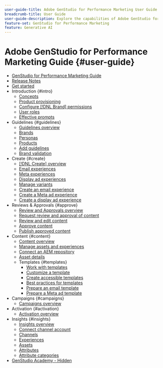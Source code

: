 ```yaml
---
user-guide-title: Adobe GenStudio for Performance Marketing User Guide
breadcrumb-title: User Guide
user-guide-description: Explore the capabilities of Adobe GenStudio for Performance Marketing. Learn how to quickly create on-brand assets, generate variations, and optimize experiences.
feature-set: GenStudio for Performance Marketing
feature: Generative AI
---
```


# Adobe GenStudio for Performance Marketing Guide {#user-guide}

+ [GenStudio for Performance Marketing Guide](home.md)
+ [Release Notes](release-notes.md)
+ [Get started](get-started.md)
+ Introduction {#intro}
  + [Concepts](concepts.md)
  + [Product provisioning](product-provisioning.md)
  + [Configure [!DNL Brand] permissions](configure-brand-permissions.md)
  + [User roles](user-roles.md)
  + [Effective prompts](effective-prompts.md)
+ Guidelines {#guidelines}
  + [Guidelines overview](guidelines/overview.md)
  + [Brands](guidelines/brands.md)
  + [Personas](guidelines/personas.md)
  + [Products](guidelines/products.md)
  + [Add guidelines](guidelines/add-guidelines.md)
  + [Brand validation](guidelines/brand-validation.md)
+ Create {#create}
  + [[!DNL Create] overview](create/overview.md)
  + [Email experiences](create/email-experiences.md)
  + [Meta experiences](create/meta-experiences.md)
  + [Display ad experiences](create/display-ad-experiences.md)
  + [Manage variants](create/manage-variants.md)
  + [Create an email experience](create/create-email-experience.md)
  + [Create a Meta ad experience](create/create-meta-ad.md)
  + [Create a display ad experience](create/create-display-ad.md)
+ Reviews & Approvals {#approve}
  + [Review and Approvals overview](approvals/overview.md)
  + [Request review and approval of content](approvals/request-review.md)
  + [Review and edit content](approvals/review-and-edit.md)
  + [Approve content](approvals/approve-content.md)
  + [Publish approved content](approvals/publish-content.md)
+ Content {#content}
  + [Content overview](content/overview.md)
  + [Manage assets and experiences](content/manage-assets.md)
  + [Connect an AEM repository](content/connect-aem-repo.md)
  + [Asset details](content/asset-details.md)
  + Templates {#templates}
    + [Work with templates](content/use-templates.md)
    + [Customize a template](content/customize-template.md)
    + [Create accessible templates](content/accessibility-for-templates.md)
    + [Best practices for templates](content/best-practices-for-templates.md)
    + [Prepare an email template](content/email-template.md)
    + [Prepare a Meta ad template](content/meta-template.md)
+ Campaigns {#campaigns}
  + [Campaigns overview](campaigns/overview.md)
+ Activation {#activation}
  + [Activation overview](activation/overview.md)
+ Insights {#insights}
  + [Insights overview](insights/overview.md)
  + [Connect channel account](insights/connect-channel.md)
  + [Channels](insights/channels.md)
  + [Experiences](insights/experiences.md)
  + [Assets](insights/assets.md)
  + [Attributes](insights/attributes.md)
  + [Attribute categories](insights/attribute-category.md)
+ [GenStudio Academy - Hidden](genstudioacademy.md)
